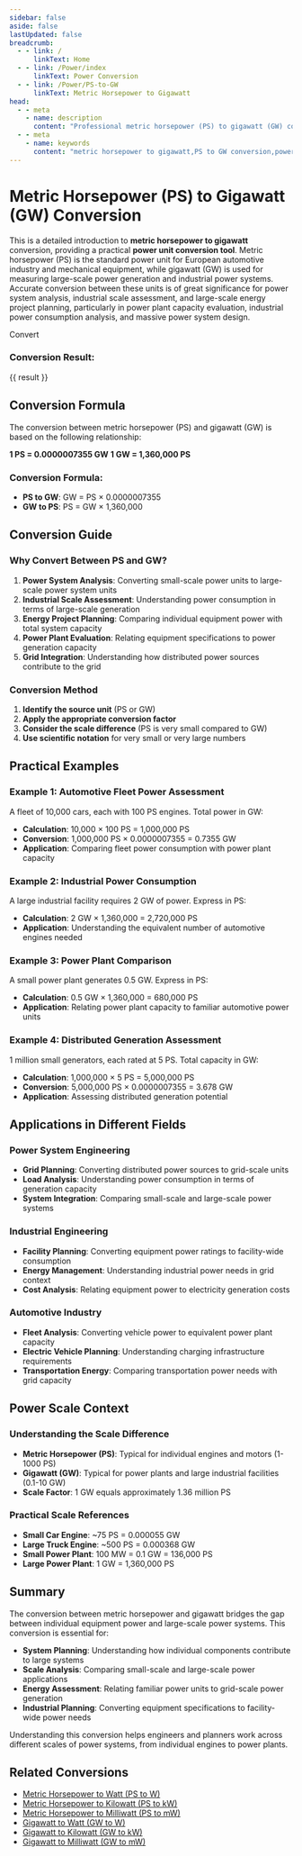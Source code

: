 ```yaml
---
sidebar: false
aside: false
lastUpdated: false
breadcrumb:
  - - link: /
      linkText: Home
  - - link: /Power/index
      linkText: Power Conversion
  - - link: /Power/PS-to-GW
      linkText: Metric Horsepower to Gigawatt
head:
  - - meta
    - name: description
      content: "Professional metric horsepower (PS) to gigawatt (GW) conversion tool, providing precise power unit conversion formulas and practical application scenarios. Covers automotive engines, industrial power systems, large-scale power generation and other cross-field power conversion needs, supports PS to GW online calculation."
  - - meta
    - name: keywords
      content: "metric horsepower to gigawatt,PS to GW conversion,power unit conversion formula,horsepower conversion,large-scale power conversion,engine power,industrial power systems,PS conversion tool,GW calculation,power unit conversion,European horsepower standard,large power generation,power plant capacity,industrial power conversion,massive power systems"
---
```

# Metric Horsepower (PS) to Gigawatt (GW) Conversion

This is a detailed introduction to **metric horsepower to gigawatt** conversion, providing a practical **power unit conversion tool**. Metric horsepower (PS) is the standard power unit for European automotive industry and mechanical equipment, while gigawatt (GW) is used for measuring large-scale power generation and industrial power systems. Accurate conversion between these units is of great significance for power system analysis, industrial scale assessment, and large-scale energy project planning, particularly in power plant capacity evaluation, industrial power consumption analysis, and massive power system design.

<script setup>
import { onMounted,reactive,inject ,ref  } from 'vue'
import { NButton,NForm ,NFormItem,NInput,NInputNumber,NSelect,NCard,useMessage ,NGrid ,NGi } from 'naive-ui'
import { defineClientComponent } from 'vitepress'
import { Power } from '../../files';
const convert = inject('convert')
const seoKey = [
  'metric horsepower to gigawatt', 'PS to GW conversion', 'horsepower conversion', 'large-scale power conversion', 'engine power',
  'industrial power systems', 'PS conversion tool', 'GW calculation', 'power unit conversion', 'European horsepower standard',
  'large power generation', 'power plant capacity', 'industrial power conversion', 'massive power systems', 'power unit conversion formula'
];
const options =  [
  { "label": "Metric Horsepower (PS)","value": "PS" },
  { "label": "Gigawatt (GW)","value": "GW" }
];
const formRef = ref(null);
const rules = {
  number:{
    required: true,
    type: 'number',
    trigger: "blur",
    message: 'Please enter a number'
  },
  to:{
    required: true,
    trigger: "select",
    message: 'Please select conversion unit'
  },
  from:{
    required: true,
    trigger: "select",
    message: 'Please select source unit'
  }
}
const message = useMessage()
const formValue = reactive({
  number: 1,
  from: 'PS',
  to: 'GW'
})
const result = ref('')
const handleValidateClick = (e) => {
  e.preventDefault()
  formRef.value?.validate((errors) => {
    if (!errors) {
      result.value = convert(formValue.number, formValue.from, formValue.to, Power)
    } else {
      console.log(errors)
      message.error('Invalid')
    }
  })
}
</script>

<NCard title="Metric Horsepower to Gigawatt Converter">
<NForm ref="formRef" :model="formValue" :rules="rules">
<NGrid :cols="24" :x-gap="12">
<NGi :span="24">
<NFormItem path="number" label="Enter Value">
<NInputNumber v-model:value="formValue.number" placeholder="Enter the value to convert" />
</NFormItem>
</NGi>
<NGi :span="12">
<NFormItem path="from" label="From">
<NSelect v-model:value="formValue.from" placeholder="Select source unit" :options="options" />
</NFormItem>
</NGi>
<NGi :span="12">
<NFormItem path="to" label="To">
<NSelect v-model:value="formValue.to" placeholder="Select target unit" :options="options" />
</NFormItem>
</NGi>
<NGi :span="24">
<NFormItem>
<NButton type="primary" @click="handleValidateClick">
Convert
</NButton>
</NFormItem>
</NGi>
</NGrid>
</NForm>
<div v-if="result" style="margin-top: 20px;">
<h3>Conversion Result:</h3>
<p>{{ result }}</p>
</div>
</NCard>

## Conversion Formula

The conversion between metric horsepower (PS) and gigawatt (GW) is based on the following relationship:

**1 PS = 0.0000007355 GW**
**1 GW = 1,360,000 PS**

### Conversion Formula:
- **PS to GW**: GW = PS × 0.0000007355
- **GW to PS**: PS = GW × 1,360,000

## Conversion Guide

### Why Convert Between PS and GW?

1. **Power System Analysis**: Converting small-scale power units to large-scale power system units
2. **Industrial Scale Assessment**: Understanding power consumption in terms of large-scale generation
3. **Energy Project Planning**: Comparing individual equipment power with total system capacity
4. **Power Plant Evaluation**: Relating equipment specifications to power generation capacity
5. **Grid Integration**: Understanding how distributed power sources contribute to the grid

### Conversion Method

1. **Identify the source unit** (PS or GW)
2. **Apply the appropriate conversion factor**
3. **Consider the scale difference** (PS is very small compared to GW)
4. **Use scientific notation** for very small or very large numbers

## Practical Examples

### Example 1: Automotive Fleet Power Assessment
A fleet of 10,000 cars, each with 100 PS engines. Total power in GW:
- **Calculation**: 10,000 × 100 PS = 1,000,000 PS
- **Conversion**: 1,000,000 PS × 0.0000007355 = 0.7355 GW
- **Application**: Comparing fleet power consumption with power plant capacity

### Example 2: Industrial Power Consumption
A large industrial facility requires 2 GW of power. Express in PS:
- **Calculation**: 2 GW × 1,360,000 = 2,720,000 PS
- **Application**: Understanding the equivalent number of automotive engines needed

### Example 3: Power Plant Comparison
A small power plant generates 0.5 GW. Express in PS:
- **Calculation**: 0.5 GW × 1,360,000 = 680,000 PS
- **Application**: Relating power plant capacity to familiar automotive power units

### Example 4: Distributed Generation Assessment
1 million small generators, each rated at 5 PS. Total capacity in GW:
- **Calculation**: 1,000,000 × 5 PS = 5,000,000 PS
- **Conversion**: 5,000,000 PS × 0.0000007355 = 3.678 GW
- **Application**: Assessing distributed generation potential

## Applications in Different Fields

### Power System Engineering
- **Grid Planning**: Converting distributed power sources to grid-scale units
- **Load Analysis**: Understanding power consumption in terms of generation capacity
- **System Integration**: Comparing small-scale and large-scale power systems

### Industrial Engineering
- **Facility Planning**: Converting equipment power ratings to facility-wide consumption
- **Energy Management**: Understanding industrial power needs in grid context
- **Cost Analysis**: Relating equipment power to electricity generation costs

### Automotive Industry
- **Fleet Analysis**: Converting vehicle power to equivalent power plant capacity
- **Electric Vehicle Planning**: Understanding charging infrastructure requirements
- **Transportation Energy**: Comparing transportation power needs with grid capacity

## Power Scale Context

### Understanding the Scale Difference
- **Metric Horsepower (PS)**: Typical for individual engines and motors (1-1000 PS)
- **Gigawatt (GW)**: Typical for power plants and large industrial facilities (0.1-10 GW)
- **Scale Factor**: 1 GW equals approximately 1.36 million PS

### Practical Scale References
- **Small Car Engine**: ~75 PS = 0.000055 GW
- **Large Truck Engine**: ~500 PS = 0.000368 GW
- **Small Power Plant**: 100 MW = 0.1 GW = 136,000 PS
- **Large Power Plant**: 1 GW = 1,360,000 PS

## Summary

The conversion between metric horsepower and gigawatt bridges the gap between individual equipment power and large-scale power systems. This conversion is essential for:

- **System Planning**: Understanding how individual components contribute to large systems
- **Scale Analysis**: Comparing small-scale and large-scale power applications
- **Energy Assessment**: Relating familiar power units to grid-scale power generation
- **Industrial Planning**: Converting equipment specifications to facility-wide power needs

Understanding this conversion helps engineers and planners work across different scales of power systems, from individual engines to power plants.

## Related Conversions

- [Metric Horsepower to Watt (PS to W)](/Power/PS-to-W)
- [Metric Horsepower to Kilowatt (PS to kW)](/Power/PS-to-kW)
- [Metric Horsepower to Milliwatt (PS to mW)](/Power/PS-to-mW)
- [Gigawatt to Watt (GW to W)](/Power/GW-to-W)
- [Gigawatt to Kilowatt (GW to kW)](/Power/GW-to-kW)
- [Gigawatt to Milliwatt (GW to mW)](/Power/GW-to-mW)